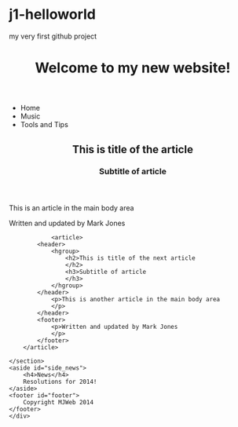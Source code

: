 # j1-helloworld
my very first github project

<!DOCTYPE HTML>
<html lang="en">
<head>
	<meta charset="utf-8" />
	<title>MJ Website</title>
	<link rel="stylesheet" type="text/css" href="new5.css">
</head>
<body>
	<div id="big_wrapper">
	<header id="top_header">
		<h1>Welcome to my new website!</h1>
	</header>
	<nav id="top_menu">
		<ul>
			<li>Home</li>
			<li>Music</li>
			<li>Tools and Tips</li>
		</ul>
	</nav>
	<section id="main_section">
		<article>
			<header>
				<hgroup>
				    <h2>This is title of the article
				    </h2>
				    <h3>Subtitle of article
				    </h3>
			    </hgroup>
			</header>
			    <p>This is an article in the main body area
				</p>
			</header>
			<footer>
				<p>Written and updated by Mark Jones
				</p>
			</footer>
		</article>

				<article>
			<header>
				<hgroup>
				    <h2>This is title of the next article
				    </h2>
				    <h3>Subtitle of article
				    </h3>
			    </hgroup>
			</header>
			    <p>This is another article in the main body area
				</p>
			</header>
			<footer>
				<p>Written and updated by Mark Jones
				</p>
			</footer>
		</article>

	</section>
	<aside id="side_news">
		<h4>News</h4>
		Resolutions for 2014!
	</aside>
	<footer id="footer">
		Copyright MJWeb 2014
	</footer>
	</div>

</body>
</html>
